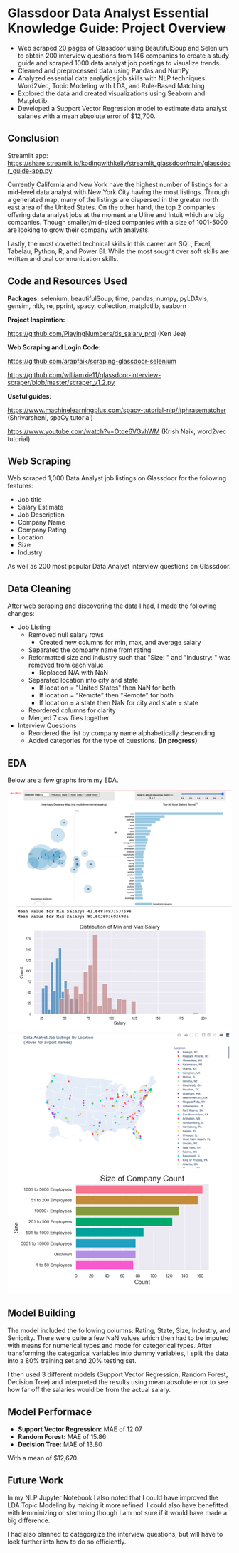# Glassdoor Data Analyst Essential Knowledge Guide: Project Overview 
* Web scraped 20 pages of Glassdoor using BeautifulSoup and Selenium to obtain 200 interview questions from 146 companies to create a study guide and scraped 1000 data analyst job postings to visualize trends.
* Cleaned and preprocessed data using Pandas and NumPy 
* Analyzed essential data analytics job skills with NLP techniques: Word2Vec, Topic Modeling with LDA, and Rule-Based Matching
* Explored the data and created visualizations using Seaborn and Matplotlib.
* Developed a Support Vector Regression model to estimate data analyst salaries with a mean absolute error of $12,700.

## Conclusion
Streamlit app: https://share.streamlit.io/kodingwithkelly/streamlit_glassdoor/main/glassdoor_guide-app.py

Currently California and New York have the highest number of listings for a mid-level data analyst with New York City having the most listings. Through a generated map, many of the listings are dispersed in the greater north east area of the United States. On the other hand, the top 2 companies offering data analyst jobs at the moment are Uline and Intuit which are big companies. Though smaller/mid-sized companies with a size of 1001-5000 are looking to grow their company with analysts. 

Lastly, the most covetted technical skills in this career are SQL, Excel, Tabelau, Python, R, and Power BI. While the most sought over soft skills are written and oral communication skills. 


## Code and Resources Used 
**Packages:** selenium, beautifulSoup, time, pandas, numpy, pyLDAvis, gensim, nltk, re, pprint, spacy, collection, matplotlib, seaborn

**Project Inspiration:** 

https://github.com/PlayingNumbers/ds_salary_proj (Ken Jee)

**Web Scraping and Login Code:** 

https://github.com/arapfaik/scraping-glassdoor-selenium

https://github.com/williamxie11/glassdoor-interview-scraper/blob/master/scraper_v1.2.py

**Useful guides:**

https://www.machinelearningplus.com/spacy-tutorial-nlp/#phrasematcher (Shrivarsheni, spaCy tutorial)

https://www.youtube.com/watch?v=Otde6VGvhWM (Krish Naik, word2vec tutorial)


## Web Scraping
Web scraped 1,000 Data Analyst job listings on Glassdoor for the following features: 

* Job title
* Salary Estimate
* Job Description
* Company Name
* Company Rating
* Location
* Size
* Industry 

As well as 200 most popular Data Analyst interview questions on Glassdoor.

## Data Cleaning
After web scraping and discovering the data I had, I made the following changes:
* Job Listing
  * Removed null salary rows
    * Created new columns for min, max, and average salary
  * Separated the company name from rating 
  * Reformatted size and industry such that "Size: " and "Industry: " was removed from each value
    * Replaced N/A with NaN
  * Separated location into city and state
    * If location = "United States" then NaN for both
    * If location = "Remote" then "Remote" for both
    * If location = a state then NaN for city and state = state
  * Reordered columns for clarity
  * Merged 7 csv files together 
* Interview Questions
  * Reordered the list by company name alphabetically descending
  * Added categories for the type of questions. **(In progress)**
  
## EDA
Below are a few graphs from my EDA. 

![alt text](https://github.com/kodingwithkelly/GlassdoorProj/blob/main/Readme_pngs/LDA.png "LDA")
![alt text](https://github.com/kodingwithkelly/GlassdoorProj/blob/main/Readme_pngs/distribution_salary.png "Distribution Salary")
![alt text](https://github.com/kodingwithkelly/GlassdoorProj/blob/main/Readme_pngs/listing_map.png "Map of Listings")
![alt text](https://github.com/kodingwithkelly/GlassdoorProj/blob/main/Readme_pngs/size_count.png "Size Count")

## Model Building
The model included the following columns: Rating, State, Size, Industry, and Seniority. 
There were quite a few NaN values which then had to be imputed with means for numerical types and mode for categorical types.
After transforming the categorical variables into dummy variables, I split the data into a 80% training set and 20% testing set.

I then used 3 different models (Support Vector Regression, Random Forest, Decision Tree) and interpreted the results using mean absolute error to see how far off the salaries would be from the actual salary.
## Model Performace
* **Support Vector Regression:** MAE of 12.07
* **Random Forest:** MAE of 15.86
* **Decision Tree:** MAE of 13.80 

With a mean of $12,670.

## Future Work
In my NLP Jupyter Notebook I also noted that I could have improved the LDA Topic Modeling by making it more refined. I could also have benefitted with lemminizing or stemming though I am not sure if it would have made a big difference. 

I had also planned to categorgize the interview questions, but will have to look further into how to do so efficiently. 
